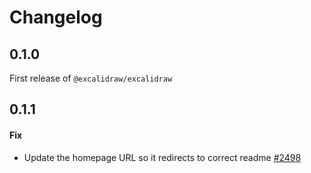 # Changelog

## 0.1.0

First release of `@excalidraw/excalidraw`

## 0.1.1

#### Fix
- Update the homepage URL so it redirects to correct readme [#2498](https://github.com/excalidraw/excalidraw/pull/2498)
